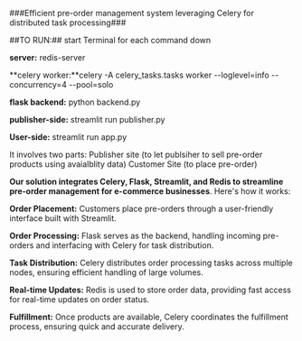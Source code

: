 ###Efficient pre-order management system leveraging Celery for distributed task processing###

##TO RUN:##
start Terminal for each command down

**server:** redis-server

**celery worker:**celery -A celery_tasks.tasks worker --loglevel=info --concurrency=4 --pool=solo

**flask backend:** python backend.py

**publisher-side:** streamlit run publisher.py

**User-side:** streamlit run app.py


It involves two parts: 
Publisher site (to let publsiher to sell pre-order products using avaialblity data)
Customer Site (to place pre-order)

**Our solution integrates Celery, Flask, Streamlit, and Redis to streamline pre-order management for e-commerce businesses**. 
Here's how it works:

**Order Placement:** Customers place pre-orders through a user-friendly interface built with Streamlit.

**Order Processing:** Flask serves as the backend, handling incoming pre-orders and interfacing with Celery for task distribution.

**Task Distribution:** Celery distributes order processing tasks across multiple nodes, ensuring efficient handling of large volumes.

**Real-time Updates:** Redis is used to store order data, providing fast access for real-time updates on order status.

**Fulfillment:** Once products are available, Celery coordinates the fulfillment process, ensuring quick and accurate delivery.
